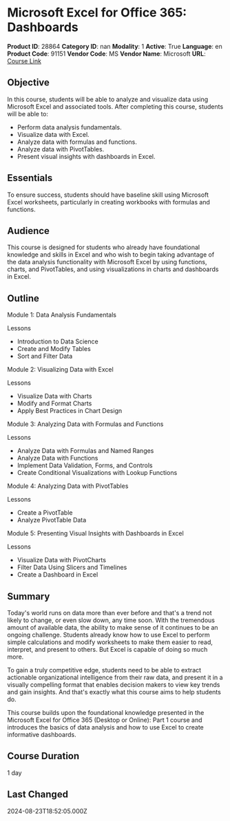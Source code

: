 # Microsoft Excel for Office 365: Dashboards

**Product ID**: 28864
**Category ID**: nan
**Modality**: 1
**Active**: True
**Language**: en
**Product Code**: 91151
**Vendor Code**: MS
**Vendor Name**: Microsoft
**URL**: [Course Link](https://www.fastlaneus.com/course/microsoft-91151)

## Objective
In this course, students will be able to analyze and visualize data using Microsoft Excel and associated tools. After completing this course, students will be able to:

 
- Perform data analysis fundamentals.
- Visualize data with Excel.
- Analyze data with formulas and functions.
- Analyze data with PivotTables.
- Present visual insights with dashboards in Excel.

## Essentials
To ensure success, students should have baseline skill using Microsoft Excel worksheets, particularly in creating workbooks with formulas and functions.

## Audience
This course is designed for students who already have foundational knowledge and skills in Excel and who wish to begin taking advantage of the data analysis functionality with Microsoft Excel by using functions, charts, and PivotTables, and using visualizations in charts and dashboards in Excel.

## Outline
Module 1: Data Analysis Fundamentals

 
Lessons

 
- Introduction to Data Science
- Create and Modify Tables
- Sort and Filter Data

Module 2: Visualizing Data with Excel

 
Lessons

 
- Visualize Data with Charts
- Modify and Format Charts
- Apply Best Practices in Chart Design

Module 3: Analyzing Data with Formulas and Functions

 
Lessons

 
- Analyze Data with Formulas and Named Ranges
- Analyze Data with Functions
- Implement Data Validation, Forms, and Controls
- Create Conditional Visualizations with Lookup Functions

Module 4: Analyzing Data with PivotTables

 
Lessons

 
- Create a PivotTable
- Analyze PivotTable Data

Module 5: Presenting Visual Insights with Dashboards in Excel

 
Lessons

 
- Visualize Data with PivotCharts
- Filter Data Using Slicers and Timelines
- Create a Dashboard in Excel

## Summary
Today's world runs on data more than ever before and that's a trend not likely to change, or even slow down, any time soon. With the tremendous amount of available data, the ability to make sense of it continues to be an ongoing challenge. Students already know how to use Excel to perform simple calculations and modify worksheets to make them easier to read, interpret, and present to others. But Excel is capable of doing so much more. 

To gain a truly competitive edge, students need to be able to extract actionable organizational intelligence from their raw data, and present it in a visually compelling format that enables decision makers to view key trends and gain insights. And that's exactly what this course aims to help students do. 

This course builds upon the foundational knowledge presented in the Microsoft Excel for Office 365 (Desktop or Online): Part 1 course and introduces the basics of data analysis and how to use Excel to create informative dashboards.

## Course Duration
1 day

## Last Changed
2024-08-23T18:52:05.000Z
